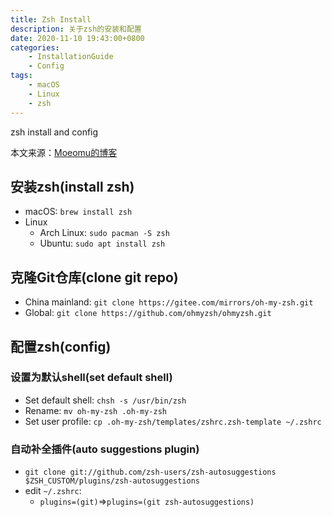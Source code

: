 ```yaml
---
title: Zsh Install
description: 关于zsh的安装和配置
date: 2020-11-10 19:43:00+0800
categories:
    - InstallationGuide
    - Config
tags:
    - macOS
    - Linux
    - zsh
---
```

 
zsh install and config

本文来源：[Moeomu的博客](/zh-cn/posts/zsh-install/)

## 安装zsh(install zsh)

- macOS: `brew install zsh`
- Linux
  - Arch Linux: `sudo pacman -S zsh`
  - Ubuntu: `sudo apt install zsh`

## 克隆Git仓库(clone git repo)

- China mainland: `git clone https://gitee.com/mirrors/oh-my-zsh.git`
- Global: `git clone https://github.com/ohmyzsh/ohmyzsh.git`

## 配置zsh(config)

### 设置为默认shell(set default shell)

- Set default shell: `chsh -s /usr/bin/zsh`
- Rename: `mv oh-my-zsh .oh-my-zsh`
- Set user profile: `cp .oh-my-zsh/templates/zshrc.zsh-template ~/.zshrc`

### 自动补全插件(auto suggestions plugin)

- `git clone git://github.com/zsh-users/zsh-autosuggestions $ZSH_CUSTOM/plugins/zsh-autosuggestions`
- edit `~/.zshrc`:
  - `plugins=(git)`=>`plugins=(git zsh-autosuggestions)`
